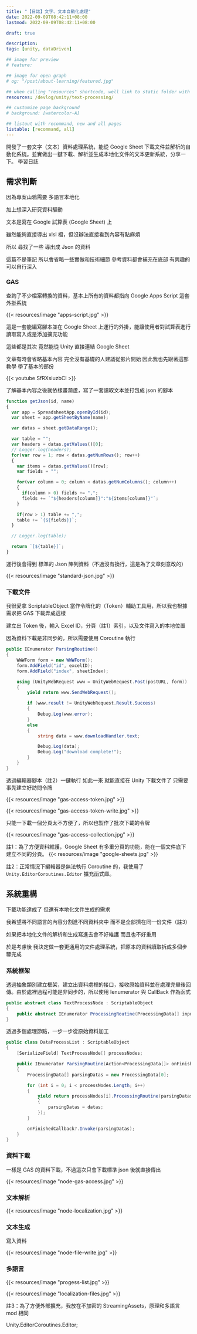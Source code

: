 ```yaml
---
title: "【日誌】文字、文本自動化處理"
date: 2022-09-09T08:42:11+08:00
lastmod: 2022-09-09T08:42:11+08:00

draft: true

description:
tags: [unity, dataDriven]

## image for preview
# feature: 

## image for open graph
# og: "/post/about-learning/featured.jpg"

## when calling "resources" shortcode, well link to static folder with this path 
resources: /devlog/unity/text-processing/

## customize page background
# background: [watercolor-A] 

## listout with recommand, new and all pages
listable: [recommand, all]
---
```


開發了一套文字（文本）資料處理系統，能從 Google Sheet 下載文件並解析的自動化系統。並實做出一鍵下載、解析並生成本地化文件的文本更新系統，分享一下。 學習日誌

<!--more-->

## 需求判斷

因為專案山鴉需要 多語言本地化

加上想深入研究資料驅動

文本是寫在 Google 試算表 (Google Sheet) 上

雖然能夠直接導出 xlsl 檔，但沒辦法直接看到內容有點麻煩

所以 尋找了一些 導出成 Json 的資料

這篇不是筆記 所以會省略一些實做和技術細節 參考資料都會補充在底部 有興趣的可以自行深入

### GAS

查詢了不少檔案轉換的資料，基本上所有的資料都指向 Google Apps Script 這套外掛系統

<!-- https://www.google.com/search?client=firefox-b-d&q=google+excel+to+json -->

<!-- https://thenewstack.io/how-to-convert-google-spreadsheet-to-json-formatted-text/ -->

{{< resources/image "apps-script.jpg" >}}

這是一套能編寫腳本並在 Google Sheet 上運行的外掛，能讓使用者對試算表進行讀取寫入或是添加擴充功能

這些都是其次 竟然能從 Unity 直接連結 Google Sheet

文章有時會省略基本內容 完全沒有基礎的人建議從影片開始 因此我也先跟著這部教學 學了基本的部份

{{< youtube SfRXsiuzbCI >}}

了解基本內容之後就依樣畫葫蘆，寫了一套讀取文本並打包成 json 的腳本

```ts
function getJson(id, name)
{
  var app = SpreadsheetApp.openById(id);
  var sheet = app.getSheetByName(name);

  var datas = sheet.getDataRange();

  var table = "";
  var headers = datas.getValues()[0];
  // Logger.log(headers);    
  for(var row = 1; row < datas.getNumRows(); row++)
  {
    var items = datas.getValues()[row];
    var fields = "";

    for(var column = 0; column < datas.getNumColumns(); column++)
    {
      if(column > 0) fields += ",";
      fields += `"${headers[column]}":"${items[column]}"`;
    }

    if(row > 1) table += ",";
    table += `{${fields}}`;
  }

  // Logger.log(table);

  return `[${table}]`;
}
```

運行後會得到 標準的 Json 陣列資料（不過沒有換行，這是為了文章刻意改的）

{{< resources/image "standard-json.jpg" >}}

### 下載文件

我很愛拿 ScriptableObject 當作令牌化的（Token）輔助工具用，所以我也根據需求把 GAS 下載弄成這樣

建立出 Token 後，輸入 Excel ID，分頁（註1）索引，以及文件寫入的本地位置

因為資料下載是非同步的，所以需要使用 Coroutine 執行

```cs
public IEnumerator ParsingRoutine()
{
    WWWForm form = new WWWForm();
    form.AddField("id", excelID);
    form.AddField("index", sheetIndex);

    using (UnityWebRequest www = UnityWebRequest.Post(postURL, form))
    {
        yield return www.SendWebRequest();

        if (www.result != UnityWebRequest.Result.Success)
        {
            Debug.Log(www.error);
        }
        else
        {
            string data = www.downloadHandler.text;

            Debug.Log(data);
            Debug.Log("download complete!");
        }
    }
}
```

透過編輯器腳本（註2）一鍵執行 如此一來 就能直接在 Unity 下載文件了 只需要事先建立好訪問令牌

{{< resources/image "gas-access-token.jpg" >}}

{{< resources/image "gas-access-token-write.jpg" >}}

只能一下載一個分頁太不方便了，所以也製作了批次下載的令牌

{{< resources/image "gas-access-collection.jpg" >}}

註1：為了方便資料維護，Google Sheet 有多重分頁的功能，能在一個文件底下建立不同的分頁。
{{< resources/image "google-sheets.jpg" >}}


註2：正常情況下編輯器是無法執行 Coroutine 的，我使用了 `Unity.EditorCoroutines.Editor` 擴充函式庫。

## 系統重構

下載功能達成了 但還有本地化文件生成的需求

我希望將不同語言的內容分割進不同資料夾中 而不是全部擠在同一份文件（註3）

如果把本地化文件的解析和生成寫進去會不好維護 而且也不好重用

於是考慮後 我決定做一套更通用的文件處理系統，把原本的資料讀取拆成多個步驟完成

### 系統框架

透過抽象類別建立框架，建立出資料處裡的接口，接收原始資料並在處理完畢後回傳。由於處裡過程可能是非同步的，所以使用 Ienumerator 與 CallBack 作為函式

```cs
public abstract class TextProcessNode : ScriptableObject
{
    public abstract IEnumerator ProcessingRoutine(ProcessingData[] input, Action<ProcessingData[]> onFinishedCallback);
}
```

透過多個處理節點，一步一步從原始資料加工

```cs
public class DataProcessList : ScriptableObject
{
    [SerializeField] TextProcessNode[] processNodes;

    public IEnumerator ParsingRoutine(Action<ProcessingData[]> onFinishedCallback)
    {
        ProcessingData[] parsingDatas = new ProcessingData[0];

        for (int i = 0; i < processNodes.Length; i++)
        {
            yield return processNodes[i].ProcessingRoutine(parsingDatas, (datas) =>
            {
                parsingDatas = datas;
            });
        }

        onFinishedCallback?.Invoke(parsingDatas);
    }
}
```

### 資料下載

一樣是 GAS 的資料下載，不過這次只會下載標準 json 後就直接傳出

{{< resources/image "node-gas-access.jpg" >}}

### 文本解析

{{< resources/image "node-localization.jpg" >}}

### 文本生成

寫入資料

{{< resources/image "node-file-write.jpg" >}}

### 多語言

{{< resources/image "progess-list.jpg" >}}

{{< resources/image "localization-files.jpg" >}}

註3：為了方便外部擴充，我放在不加密的 StreamingAssets，原理和多語言 mod 相同

<!-- https://www.youtube.com/watch?v=SfRXsiuzbCI -->

Unity.EditorCoroutines.Editor;